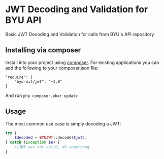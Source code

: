 # JWT Decoding and Validation for BYU API

Basic JWT Decoding and Validation for calls from BYU's API repository

## Installing via composer

Install into your project using [composer](http://getcomposer.org).
For existing applications you can add the
following to your composer.json file:

    "require": {
        "byu-oit/jwt": "~1.0"
    }

And run `php composer.phar update`

## Usage

The most common use case is simply decoding a JWT:
```php
try {
    $decoded = BYUJWT::decode($jwt);
} catch (Exception $e) {
    //JWT was not valid, do something
}
```
